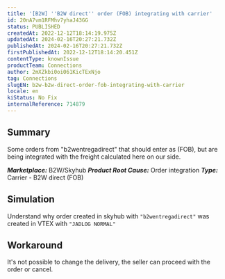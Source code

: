 ```yaml
---
title: '[B2W] ''B2W direct'' order (FOB) integrating with carrier'
id: 20nA7vm1RFMhv7yhaJ43GG
status: PUBLISHED
createdAt: 2022-12-12T18:14:19.975Z
updatedAt: 2024-02-16T20:27:21.732Z
publishedAt: 2024-02-16T20:27:21.732Z
firstPublishedAt: 2022-12-12T18:14:20.451Z
contentType: knownIssue
productTeam: Connections
author: 2mXZkbi0oi061KicTExNjo
tag: Connections
slugEN: b2w-b2w-direct-order-fob-integrating-with-carrier
locale: en
kiStatus: No Fix
internalReference: 714879
---
```


## Summary


Some orders from "b2wentregadirect" that should enter as (FOB), but are being integrated with the freight calculated here on our side.

_**Marketplace:**_ B2W/Skyhub
_**Product Root Cause:**_ Order integration
_**Type:**_ Carrier - B2W direct (FOB)


##

## Simulation


Understand why order created in skyhub with `"b2wentregadirect"` was created in VTEX with `"JADLOG NORMAL"`


##

## Workaround


It's not possible to change the delivery, the seller can proceed with the order or cancel.

